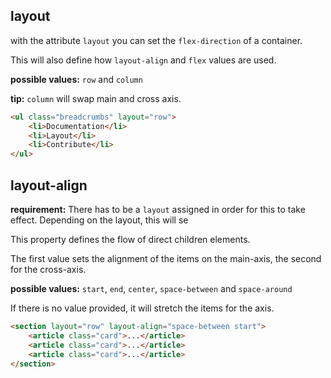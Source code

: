 
## layout

with the attribute `layout` you can set the `flex-direction` of a container.

This will also define how `layout-align` and `flex` values are used.

**possible values:** `row` and `column`

**tip:** `column` will swap main and cross axis.

``` html
<ul class="breadcrumbs" layout="row">
    <li>Documentation</li>
    <li>Layout</li>
    <li>Contribute</li>
</ul>
```

## layout-align

**requirement:** There has to be a `layout` assigned in order for this to take effect. Depending on the layout, this will se

This property defines the flow of direct children elements.

The first value sets the alignment of the items on the main-axis, the second for the cross-axis.

**possible values:** `start`, `end`, `center`, `space-between` and `space-around`

If there is no value provided, it will stretch the items for the axis.

``` html
<section layout="row" layout-align="space-between start">
    <article class="card">...</article>
    <article class="card">...</article>
    <article class="card">...</article>
</section>
```
